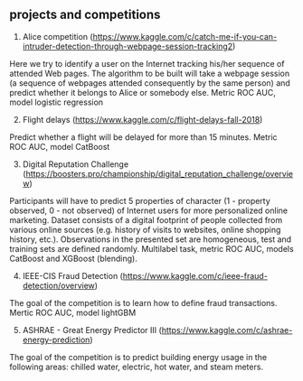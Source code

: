 ##  projects and competitions

1. Alice competition (https://www.kaggle.com/c/catch-me-if-you-can-intruder-detection-through-webpage-session-tracking2)

Here we try to identify a user on the Internet tracking his/her 
sequence of attended Web pages. The algorithm to be built will take a webpage session
(a sequence of webpages attended consequently by the same person) and predict whether 
it belongs to Alice or somebody else. Metric ROC AUC, model logistic regression


2. Flight delays (https://www.kaggle.com/c/flight-delays-fall-2018)

Predict whether a flight will be delayed for more than 15 minutes. Metric ROC AUC, model CatBoost

3. Digital Reputation Challenge (https://boosters.pro/championship/digital_reputation_challenge/overview) 

Participants will have to predict 5 properties of character (1 - property observed, 0 - not observed) of Internet users for more personalized online marketing. Dataset consists of a digital footprint of people collected from various online sources (e.g. history of visits to websites, online shopping history, etc.). Observations in the presented set are homogeneous, test and training sets are defined randomly. Multilabel task, metric ROC AUC, models CatBoost and XGBoost (blending).

4. IEEE-CIS Fraud Detection (https://www.kaggle.com/c/ieee-fraud-detection/overview)

The goal of the competition is to learn how to define fraud transactions. Mertic ROC AUC, model lightGBM

5. ASHRAE - Great Energy Predictor III (https://www.kaggle.com/c/ashrae-energy-prediction)

The goal of the competition is to predict building energy usage in the following areas: chilled water, electric, hot water, and steam meters. 
